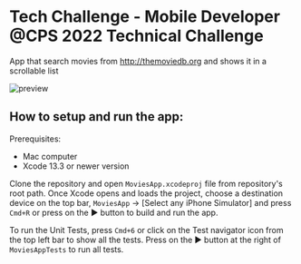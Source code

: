 # Tech Challenge - Mobile Developer @CPS 2022 Technical Challenge 

App that search movies from http://themoviedb.org and shows it in a scrollable list

![preview](https://user-images.githubusercontent.com/106440170/171147237-124848b9-5fc0-4830-aa3c-9d96e5311fc6.gif)


## How to setup and run the app:

Prerequisites: 
* Mac computer
* Xcode 13.3 or newer version

Clone the repository and open `MoviesApp.xcodeproj` file from repository's root path. 
Once Xcode opens and loads the project, choose a destination device on the top bar, `MoviesApp` -> [Select any iPhone Simulator] and press `Cmd+R` or press on the ▶️ button to build and run the app.

To run the Unit Tests, press `Cmd+6` or click on the Test navigator icon from the top left bar to show all the tests. Press on the ▶️ button at the right of `MoviesAppTests` to run all tests.
